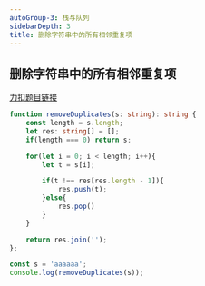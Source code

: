 ```yaml
---
autoGroup-3: 栈与队列
sidebarDepth: 3
title: 删除字符串中的所有相邻重复项
---
```


## 删除字符串中的所有相邻重复项
[力扣题目链接](https://leetcode.cn/problems/remove-all-adjacent-duplicates-in-string/)

```typescript
function removeDuplicates(s: string): string {
    const length = s.length;
    let res: string[] = [];
    if(length === 0) return s;

    for(let i = 0; i < length; i++){
        let t = s[i];

        if(t !== res[res.length - 1]){
            res.push(t);
        }else{
            res.pop()
        }
    }

    return res.join('');
};

const s = 'aaaaaa';
console.log(removeDuplicates(s));
```